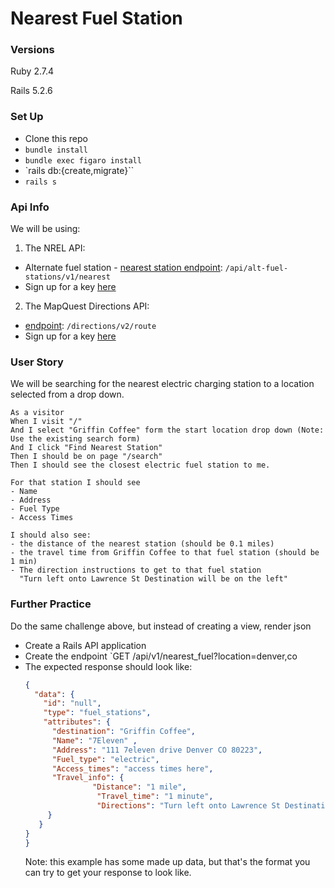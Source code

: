 # Nearest Fuel Station

### Versions

Ruby 2.7.4

Rails 5.2.6

### Set Up

- Clone this repo
- `bundle install`
- `bundle exec figaro install`
- `rails db:{create,migrate}``
- `rails s`

### Api Info

We will be using: 
1. The NREL API:
  * Alternate fuel station - [nearest station endpoint](https://developer.nrel.gov/docs/transportation/alt-fuel-stations-v1/nearest/): `/api/alt-fuel-stations/v1/nearest`
  * Sign up for a key [here](https://developer.nrel.gov/signup/)
2. The MapQuest Directions API:
  * [endpoint](https://developer.mapquest.com/documentation/directions-api/route/get/): `/directions/v2/route`
  * Sign up for a key [here](https://developer.mapquest.com/)

### User Story 

We will be searching for the nearest electric charging station to a location selected from a drop down.

```
As a visitor
When I visit "/"
And I select "Griffin Coffee" form the start location drop down (Note: Use the existing search form)
And I click "Find Nearest Station"
Then I should be on page "/search"
Then I should see the closest electric fuel station to me.

For that station I should see
- Name
- Address
- Fuel Type
- Access Times

I should also see:
- the distance of the nearest station (should be 0.1 miles)
- the travel time from Griffin Coffee to that fuel station (should be 1 min)
- The direction instructions to get to that fuel station
  "Turn left onto Lawrence St Destination will be on the left"
```


### Further Practice

Do the same challenge above, but instead of creating a view, render json
  * Create a Rails API application 
  * Create the endpoint `GET /api/v1/nearest_fuel?location=denver,co
  * The expected response should look like: 
    ```json 
    {
      "data": {
        "id": "null",
        "type": "fuel_stations",
        "attributes": {
          "destination": "Griffin Coffee",
          "Name": "7Eleven" ,
          "Address": "111 7eleven drive Denver CO 80223",
          "Fuel_type": "electric",
          "Access_times": "access times here",
          "Travel_info": {
                   "Distance": "1 mile",
                    "Travel_time": "1 minute",
                    "Directions": "Turn left onto Lawrence St Destination will be on the left"
         }
       }
    }
    }

    ```
    Note: this example has some made up data, but that's the format you can try to get your response to look like.



